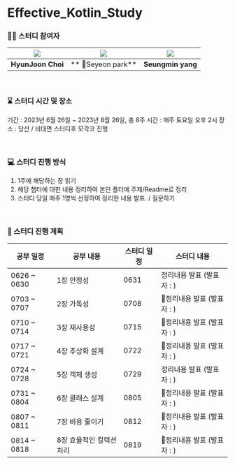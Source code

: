 # Effective_Kotlin_Study

### 🧞‍♀️ 스터디 참여자

|[![](https://github.com/H-Zoon.png?size=100)](https://github.com/H-Zoon) |[![](https://github.com/yeon7485.png?size=100)](https://github.com/yeon7485) |[![](https://github.com/yjsmk0902.png?size=100)](https://github.com/yjsmk0902)|
|:---:|:---:|:---:|
| **HyunJoon Choi** | ** Seyeon park** | **Seungmin yang** | 

<br/>

### ⌛ 스터디 시간 및 장소
기간 : 2023년 6월 26일 ~ 2023년 8월 26일, 총 8주
시간 : 매주 토요일 오후 2시
장소 : 당산 / 비대면 스터디후 모각코 진행

<br/>

### 💻 스터디 진행 방식 

1. 1주에 해당하는 장 읽기
2. 해당 챕터에 대한 내용 정리하여 본인 폴더에 주제/Readme로 정리
3. 스터디 당일 매주 1명씩 선정하여 정리한 내용 발표. / 질문하기

<br/>    

### 📆 스터디 진행 계획

| 공부 일정 | 공부 내용 | 스터디 일정 | 스터디 내용 |
| --- | --- | --- | --- |
| 0626 ~ 0630 | 1장 안정성 | 0631 | 정리내용 발표 (발표자 : ) |
| 0703 ~ 0707 | 2장 가독성 | 0708 | 정리내용 발표 (발표자 : )  |
| 0710 ~ 0714 | 3장 재사용성 | 0715 | 정리내용 발표 (발표자 : ) |
| 0717 ~ 0721 | 4장 추상화 설계 | 0722 | 정리내용 발표 (발표자 : ) |
| 0724 ~ 0728 | 5장 객체 생성 | 0729 | 정리내용 발표 (발표자 : ) |
| 0731 ~ 0804 | 6장 클래스 설계 | 0805 | 정리내용 발표 (발표자 : ) |
| 0807 ~ 0811 | 7장 비용 줄이기 | 0812 | 정리내용 발표 (발표자 : ) |
| 0814 ~ 0818 | 8장 효율적인 컬렉션 처리 | 0819 | 정리내용 발표 (발표자 : ) |

<br/>
